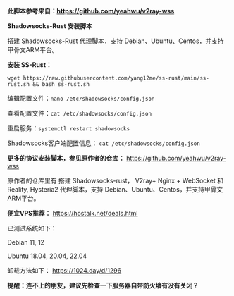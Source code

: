 **此脚本参考来自：https://github.com/yeahwu/v2ray-wss**



**Shadowsocks-Rust 安装脚本**

搭建 Shadowsocks-Rust 代理脚本，支持 Debian、Ubuntu、Centos，并支持甲骨文ARM平台。


**安装 SS-Rust：**

```
wget https://raw.githubusercontent.com/yang12me/ss-rust/main/ss-rust.sh && bash ss-rust.sh
```

编辑配置文件：`nano /etc/shadowsocks/config.json`

查看配置文件：`cat /etc/shadowsocks/config.json`

重启服务：`systemctl restart shadowsocks`

Shadowsocks客户端配置信息：
`cat /etc/shadowsocks/config.json`

**更多的协议安装脚本，参见原作者的仓库：**
https://github.com/yeahwu/v2ray-wss


原作者的仓库里有 搭建 Shadowsocks-rust， V2ray+ Nginx + WebSocket 和 Reality, Hysteria2 代理脚本，支持 Debian、Ubuntu、Centos，并支持甲骨文ARM平台。


**便宜VPS推荐：** https://hostalk.net/deals.html


已测试系统如下：

Debian 11, 12

Ubuntu 18.04, 20.04, 22.04


卸载方法如下：
https://1024.day/d/1296

**提醒：连不上的朋友，建议先检查一下服务器自带防火墙有没有关闭？**
